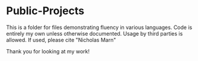 # Public-Projects
This is a folder for files demonstrating fluency in various languages.
Code is entirely my own unless otherwise documented. Usage by third parties is allowed. If used, please cite "Nicholas Marn"

Thank you for looking at my work!

